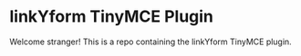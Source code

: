 # linkYform TinyMCE Plugin

Welcome stranger! This is a repo containing the linkYform TinyMCE plugin.
